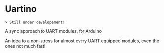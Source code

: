 # Uartino
	> Still under developement!

A sync approach to UART modules, for Arduino

An idea to a non-stress for almost every UART equipped modules, even the ones not much fast!
